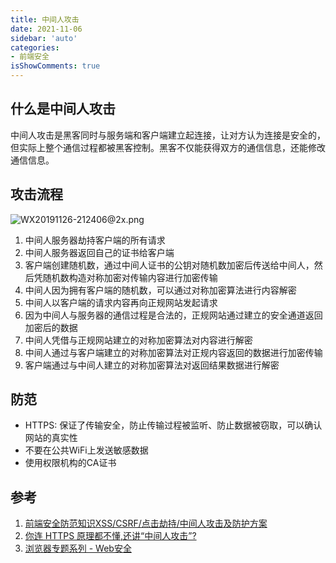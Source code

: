 ```yaml
---
title: 中间人攻击
date: 2021-11-06
sidebar: 'auto'
categories:
- 前端安全
isShowComments: true
---
```




## 什么是中间人攻击

中间人攻击是黑客同时与服务端和客户端建立起连接，让对方认为连接是安全的，但实际上整个通信过程都被黑客控制。黑客不仅能获得双方的通信信息，还能修改通信信息。

## 攻击流程

![WX20191126-212406@2x.png](https://gitee.com/ljcdzh/my_pic/raw/master/img/202111062316994.webp)

1.   中间人服务器劫持客户端的所有请求
2.   中间人服务器返回自己的证书给客户端
3.   客户端创建随机数，通过中间人证书的公钥对随机数加密后传送给中间人，然后凭随机数构造对称加密对传输内容进行加密传输
4.   中间人因为拥有客户端的随机数，可以通过对称加密算法进行内容解密
5.   中间人以客户端的请求内容再向正规网站发起请求
6.   因为中间人与服务器的通信过程是合法的，正规网站通过建立的安全通道返回加密后的数据
7.   中间人凭借与正规网站建立的对称加密算法对内容进行解密
8.   中间人通过与客户端建立的对称加密算法对正规内容返回的数据进行加密传输
9.   客户端通过与中间人建立的对称加密算法对返回结果数据进行解密

## 防范

-   HTTPS: 保证了传输安全，防止传输过程被监听、防止数据被窃取，可以确认网站的真实性
-   不要在公共WiFi上发送敏感数据
-   使用权限机构的CA证书

## 参考

1.   [前端安全防范知识XSS/CSRF/点击劫持/中间人攻击及防护方案](https://juejin.cn/post/6844904020562165773)
2.   [你连 HTTPS 原理都不懂,还讲“中间人攻击”?](https://juejin.cn/post/6844904065227292685#comment)
2.   [浏览器专题系列 - Web安全](https://juejin.cn/post/6926726800793927693#heading-14)

